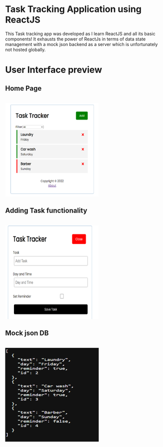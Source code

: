 # Task Tracking Application using ReactJS

This Task tracking app was developed as I learn ReactJS and all its basic components!
It exhausts the power of ReactJs in terms of data state management with a mock json backend as a server which is unfortunately not hosted globally.

# User Interface preview

## Home Page
<br>
<img src="img-readme/task-tracker.png" width="300px" height="300px">
<br>

## Adding Task functionality
<br>
<img src="img-readme/add-task.png" width="300px" height="300px">
<br>

## Mock json DB
<br>
<img src="img-readme/mock-db.png" width="300px" height="300px">
